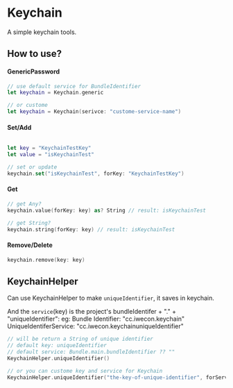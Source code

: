 # Keychain

A simple keychain tools.

## How to use?


#### GenericPassword
```swift
// use default service for BundleIdentifier
let keychain = Keychain.generic

// or custome
let keychain = Keychain(serivce: "custome-service-name")
```

#### Set/Add
```swift

let key = "KeychainTestKey"
let value = "isKeychainTest"

// set or update
keychain.set("isKeychainTest", forKey: "KeychainTestKey")
```

#### Get
```swift
// get Any?
keychain.value(forKey: key) as? String // result: isKeychainTest

// get String?
keychain.string(forKey: key) // result: isKeychainTest
```

#### Remove/Delete
```swift
keychain.remove(key: key)
```


## KeychainHelper

Can use KeychainHelper to make `uniqueIdentifier`, it saves in keychain.

And the `service`(key) is the project's bundleIdentifer + "." + "uniqueIdentifier":
eg: 
Bundle Identifier: "cc.iwecon.keychain"
UniqueIdentiferService: "cc.iwecon.keychainuniqueIdentifier" 


```swift
// will be return a String of unique identifier
// default key: uniqueIdentifier
// default service: Bundle.main.bundleIdentifier ?? ""
KeychainHelper.uniqueIdentifier()

// or you can custome key and service for Keychain
KeychainHelper.uniqueIdentifier("the-key-of-unique-identifier", forService: "com.xxxx.app.service")
```
